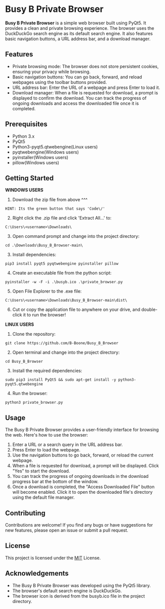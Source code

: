 # Busy B Private Browser

**Busy B Private Browser** is a simple web browser built using PyQt5. It provides a clean and private browsing experience. The browser uses the DuckDuckGo search engine as its default search engine. It also features basic navigation buttons, a URL address bar, and a download manager.

## Features

- Private browsing mode: The browser does not store persistent cookies, ensuring your privacy while browsing.
- Basic navigation buttons: You can go back, forward, and reload webpages using the toolbar buttons provided.
- URL address bar: Enter the URL of a webpage and press Enter to load it.
- Download manager: When a file is requested for download, a prompt is displayed to confirm the download. You can track the progress of ongoing downloads and access the downloaded file once it is completed.

## Prerequisites

- Python 3.x
- PyQt5
- Python3-pyqt5.qtwebengine(Linux users)
- pyqtwebengine(Windows users)
- pyinstaller(Windows users)
- pillow(Windows users)

## Getting Started

**WINDOWS USERS**

1. Download the zip file from above ^^^

```
HINT: Its the green button that says 'Code\/'
```

2. Right click the .zip file and click 'Extract All...' to:

```
C:\Users\<username>\Downloads\
```

3. Open command prompt and change into the project directory:

```
cd .\Downloads\Busy_B_Browser-main\
```

3. Install dependencies:

```
pip3 install pyqt5 pyqtwebengine pyinstaller pillow
```

4. Create an executable file from the python script:

```
pyinstaller -w -F -i .\busyb.ico .\private_browser.py
```

5. Open File Explorer to the .exe file:

```
C:\Users\<username>\Downloads\Busy_B_Browser-main\dist\
```

6. Cut or copy the application file to anywhere on your drive, and double-click it to run the browser!

**LINUX USERS**

1. Clone the repository:

```
git clone https://github.com/B-Boone/Busy_B_Browser
```

2. Open terminal and change into the project directory:

```
cd Busy_B_Browser
```

3. Install the required dependencies:

```
sudo pip3 install PyQt5 && sudo apt-get install -y python3-pyqt5.qtwebengine
```

4. Run the browser:

```
python3 private_browser.py
```

## Usage

The Busy B Private Browser provides a user-friendly interface for browsing the web. Here's how to use the browser:

1. Enter a URL or a search query in the URL address bar.
2. Press Enter to load the webpage.
3. Use the navigation buttons to go back, forward, or reload the current webpage.
4. When a file is requested for download, a prompt will be displayed. Click "Yes" to start the download.
5. You can track the progress of ongoing downloads in the download progress bar at the bottom of the window.
6. Once a download is completed, the "Access Downloaded File" button will become enabled. Click it to open the downloaded file's directory using the default file manager.

## Contributing

Contributions are welcome! If you find any bugs or have suggestions for new features, please open an issue or submit a pull request.

## License

This project is licensed under the [MIT](https://opensource.org/licenses/MIT) License.

## Acknowledgements

- The Busy B Private Browser was developed using the PyQt5 library.
- The browser's default search engine is DuckDuckGo.
- The browser icon is derived from the busyb.ico file in the project directory.
